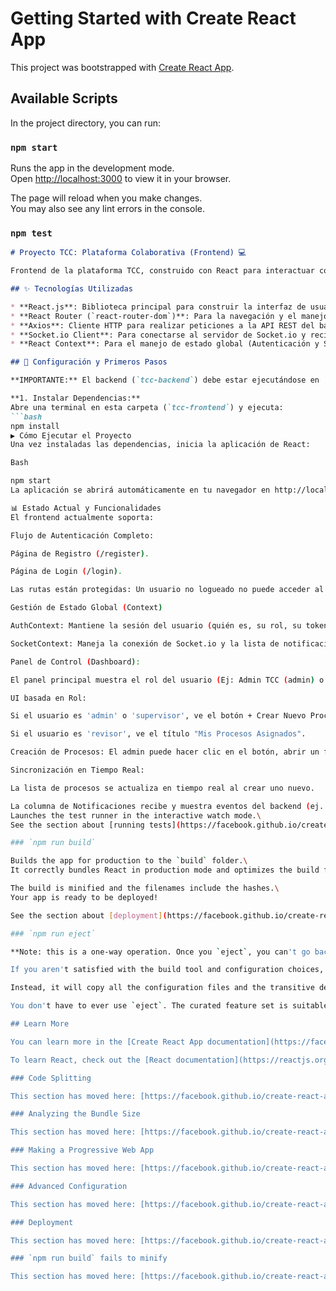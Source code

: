 # Getting Started with Create React App

This project was bootstrapped with [Create React App](https://github.com/facebook/create-react-app).

## Available Scripts

In the project directory, you can run:

### `npm start`

Runs the app in the development mode.\
Open [http://localhost:3000](http://localhost:3000) to view it in your browser.

The page will reload when you make changes.\
You may also see any lint errors in the console.

### `npm test`
```markdown
# Proyecto TCC: Plataforma Colaborativa (Frontend) 💻

Frontend de la plataforma TCC, construido con React para interactuar con el backend en tiempo real.

## ✨ Tecnologías Utilizadas

* **React.js**: Biblioteca principal para construir la interfaz de usuario.
* **React Router (`react-router-dom`)**: Para la navegación y el manejo de rutas en la aplicación.
* **Axios**: Cliente HTTP para realizar peticiones a la API REST del backend.
* **Socket.io Client**: Para conectarse al servidor de Socket.io y recibir eventos en tiempo real.
* **React Context**: Para el manejo de estado global (Autenticación y Sockets).

## 🔌 Configuración y Primeros Pasos

**IMPORTANTE:** El backend (`tcc-backend`) debe estar ejecutándose en `http://localhost:4000` para que el frontend funcione.

**1. Instalar Dependencias:**
Abre una terminal en esta carpeta (`tcc-frontend`) y ejecuta:
```bash
npm install
▶️ Cómo Ejecutar el Proyecto
Una vez instaladas las dependencias, inicia la aplicación de React:

Bash

npm start
La aplicación se abrirá automáticamente en tu navegador en http://localhost:3000.

📊 Estado Actual y Funcionalidades
El frontend actualmente soporta:

Flujo de Autenticación Completo:

Página de Registro (/register).

Página de Login (/login).

Las rutas están protegidas: Un usuario no logueado no puede acceder al panel principal.

Gestión de Estado Global (Context)

AuthContext: Mantiene la sesión del usuario (quién es, su rol, su token) en toda la app.

SocketContext: Maneja la conexión de Socket.io y la lista de notificaciones.

Panel de Control (Dashboard):

El panel principal muestra el rol del usuario (Ej: Admin TCC (admin) o Diego Ospino (revisor)).

UI basada en Rol:

Si el usuario es 'admin' o 'supervisor', ve el botón + Crear Nuevo Proceso.

Si el usuario es 'revisor', ve el título "Mis Procesos Asignados".

Creación de Procesos: El admin puede hacer clic en el botón, abrir un formulario modal y crear un nuevo proceso asignándoselo a un 'revisor' por email.

Sincronización en Tiempo Real:

La lista de procesos se actualiza en tiempo real al crear uno nuevo.

La columna de Notificaciones recibe y muestra eventos del backend (ej. "Te han asignado un nuevo proceso...").
Launches the test runner in the interactive watch mode.\
See the section about [running tests](https://facebook.github.io/create-react-app/docs/running-tests) for more information.

### `npm run build`

Builds the app for production to the `build` folder.\
It correctly bundles React in production mode and optimizes the build for the best performance.

The build is minified and the filenames include the hashes.\
Your app is ready to be deployed!

See the section about [deployment](https://facebook.github.io/create-react-app/docs/deployment) for more information.

### `npm run eject`

**Note: this is a one-way operation. Once you `eject`, you can't go back!**

If you aren't satisfied with the build tool and configuration choices, you can `eject` at any time. This command will remove the single build dependency from your project.

Instead, it will copy all the configuration files and the transitive dependencies (webpack, Babel, ESLint, etc) right into your project so you have full control over them. All of the commands except `eject` will still work, but they will point to the copied scripts so you can tweak them. At this point you're on your own.

You don't have to ever use `eject`. The curated feature set is suitable for small and middle deployments, and you shouldn't feel obligated to use this feature. However we understand that this tool wouldn't be useful if you couldn't customize it when you are ready for it.

## Learn More

You can learn more in the [Create React App documentation](https://facebook.github.io/create-react-app/docs/getting-started).

To learn React, check out the [React documentation](https://reactjs.org/).

### Code Splitting

This section has moved here: [https://facebook.github.io/create-react-app/docs/code-splitting](https://facebook.github.io/create-react-app/docs/code-splitting)

### Analyzing the Bundle Size

This section has moved here: [https://facebook.github.io/create-react-app/docs/analyzing-the-bundle-size](https://facebook.github.io/create-react-app/docs/analyzing-the-bundle-size)

### Making a Progressive Web App

This section has moved here: [https://facebook.github.io/create-react-app/docs/making-a-progressive-web-app](https://facebook.github.io/create-react-app/docs/making-a-progressive-web-app)

### Advanced Configuration

This section has moved here: [https://facebook.github.io/create-react-app/docs/advanced-configuration](https://facebook.github.io/create-react-app/docs/advanced-configuration)

### Deployment

This section has moved here: [https://facebook.github.io/create-react-app/docs/deployment](https://facebook.github.io/create-react-app/docs/deployment)

### `npm run build` fails to minify

This section has moved here: [https://facebook.github.io/create-react-app/docs/troubleshooting#npm-run-build-fails-to-minify](https://facebook.github.io/create-react-app/docs/troubleshooting#npm-run-build-fails-to-minify)
